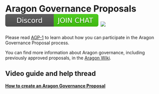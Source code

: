 # Aragon Governance Proposals [![](images/discord_badge.svg)](https://discordapp.com/channels/672466989217873929/672466989767458861) [![](images/discourse_button.svg)](https://forum.aragon.org/c/agps)

Please read [AGP-1](https://github.com/aragon/AGPs/blob/master/AGPs/AGP-1.md) to learn about how you can participate in the Aragon Governance Proposal process. 

You can find more information about Aragon governance, including previously approved proposals, in the [Aragon Wiki](https://wiki.aragon.org/network/governance/overview/).

## Video guide and help thread
[**How to create an Aragon Governance Proposal**](https://forum.aragon.org/t/how-to-create-an-aragon-governance-proposal/374)
